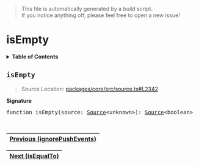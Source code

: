 > This file is automatically generated by a build script.<br>If you notice anything off, please feel free to open a new issue!

# isEmpty

<details><summary><b>Table of Contents</b></summary><br>

1. [<code>isEmpty</code>](#isEmpty)</details>

## <a name="isEmpty"></a><code>isEmpty</code>

> Source Location: [packages\/core\/src\/source.ts#L2342](..\/..\/packages\/core\/src\/source.ts#L2342)

<b>Signature</b>

<pre>function isEmpty(source: <a href="../03-api-source/00-Source.md#Source-Interface">Source</a>&lt;unknown&gt;): <a href="../03-api-source/00-Source.md#Source-Interface">Source</a>&lt;boolean&gt;</pre><br>

| [Previous \(ignorePushEvents\)](035-ignorePushEvents.md#readme) |
| --- |

<div align="right">

| [Next \(isEqualTo\)](037-isEqualTo.md#readme) |
| --- |
</div>
